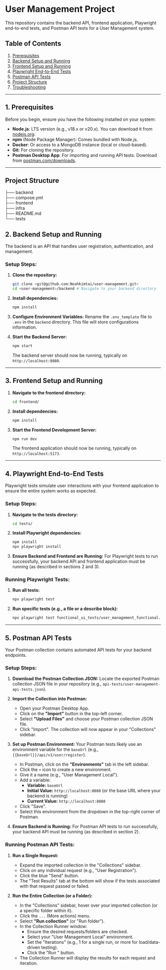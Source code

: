 # User Management Project

This repository contains the backend API, frontend application, Playwright end-to-end tests, and Postman API tests for a User Management system.

## Table of Contents

1.  [Prerequisites](#1-prerequisites)
2.  [Backend Setup and Running](#2-backend-setup-and-running)
3.  [Frontend Setup and Running](#3-frontend-setup-and-running)
4.  [Playwright End-to-End Tests](#4-playwright-end-to-end-tests)
5.  [Postman API Tests](#5-postman-api-tests)
6.  [Project Structure](#6-project-structure)
7.  [Troubleshooting](#7-troubleshooting)

---

## 1. Prerequisites

Before you begin, ensure you have the following installed on your system:

* **Node.js**: LTS version (e.g., v18.x or v20.x). You can download it from [nodejs.org](https://nodejs.org/).
* **npm** (Node Package Manager): Comes bundled with Node.js.
* **Docker**: Or access to a MongoDB instance (local or cloud-based).
* **Git**: For cloning the repository.
* **Postman Desktop App**: For importing and running API tests. Download from [postman.com/downloads](https://www.postman.com/downloads/).

---
## Project Structure
├── backend  
├── compose.yml  
├── frontend  
├── infra   
├── README.md  
└── tests 

## 2. Backend Setup and Running

The backend is an API that handles user registration, authentication, and management.

### Setup Steps:

1.  **Clone the repository:**
    ```bash
    git clone <git@github.com:Noahkimtai/user-management.git>
    cd <user-management>/backend # Navigate to your backend directory
    ```

2.  **Install dependencies:**
    ```bash
    npm install
    ```

3.  **Configure Environment Variables:**
    Rename the `.env_template` file to  `.env` in the `backend` directory. This file will store configurations information.

4.  **Start the Backend Server:**
    ```bash
    npm start
    ```
    The backend server should now be running, typically on `http://localhost:8080`.

---

## 3. Frontend Setup and Running

1.  **Navigate to the frontend directory:**
    ```bash
    cd frontend/
    ```

2.  **Install dependencies:**
    ```bash
    npm install
    ```

4.  **Start the Frontend Development Server:**
    ```bash
    npm run dev
    ```
    The frontend application should now be running, typically on `http://localhost:5173`.

---

## 4. Playwright End-to-End Tests

Playwright tests simulate user interactions with your frontend application to ensure the entire system works as expected.

### Setup Steps:

1.  **Navigate to the tests directory:**
    ```bash
    cd tests/
    ```
1.  **Install Playwright dependencies:**
    ```bash
    npm install
    npx playwright install
    ```
1.  **Ensure Backend and Frontend are Running:**
    For Playwright tests to run successfully, your backend API and frontend application must be running (as described in sections 2 and 3).

### Running Playwright Tests:

1.  **Run all tests:**
    ```bash
    npx playwright test
    ```

1.  **Run specific tests (e.g., a file or a describe block):**
    ```bash
    npx playwright test functional_ui_tests/user_management_functional.spec.ts
    ```
---

## 5. Postman API Tests

Your Postman collection contains automated API tests for your backend endpoints.

### Setup Steps:

1.  **Download the Postman Collection JSON:**
    Locate the exported Postman collection JSON file in your repository (e.g., `api-tests/user-management-api-tests.json`).

2.  **Import the Collection into Postman:**
    * Open your Postman Desktop App.
    * Click on the **"Import"** button in the top-left corner.
    * Select **"Upload Files"** and choose your Postman collection JSON file.
    * Click "Import".
    The collection will now appear in your "Collections" sidebar.

3.  **Set up Postman Environment:**
    Your Postman tests likely use an environment variable for the `baseUrl` (e.g., `{{baseUrl}}/api/v1/user/register`).

    * In Postman, click on the **"Environments"** tab in the left sidebar.
    * Click the `+` icon to create a new environment.
    * Give it a name (e.g., "User Management Local").
    * Add a variable:
        * **Variable:** `baseUrl`
        * **Initial Value:** `http://localhost:8080` (or the base URL where your backend is running)
        * **Current Value:** `http://localhost:8080`
    * Click "Save".
    * Select this environment from the dropdown in the top-right corner of Postman.

4.  **Ensure Backend is Running:**
    For Postman API tests to run successfully, your backend API must be running (as described in section 2).

### Running Postman API Tests:

1.  **Run a Single Request:**
    * Expand the imported collection in the "Collections" sidebar.
    * Click on any individual request (e.g., "User Registration").
    * Click the blue "Send" button.
    * The "Test Results" tab at the bottom will show if the tests associated with that request passed or failed.

2.  **Run the Entire Collection (or a Folder):**
    * In the "Collections" sidebar, hover over your imported collection (or a specific folder within it).
    * Click the `...` (More actions) menu.
    * Select **"Run collection"** (or "Run folder").
    * In the Collection Runner window:
        * Ensure the desired requests/folders are checked.
        * Select your "User Management Local" environment.
        * Set the "Iterations" (e.g., 1 for a single run, or more for load/data-driven testing).
        * Click the "Run <Collection Name>" button.
    * The Collection Runner will display the results for each request and iteration.
 
